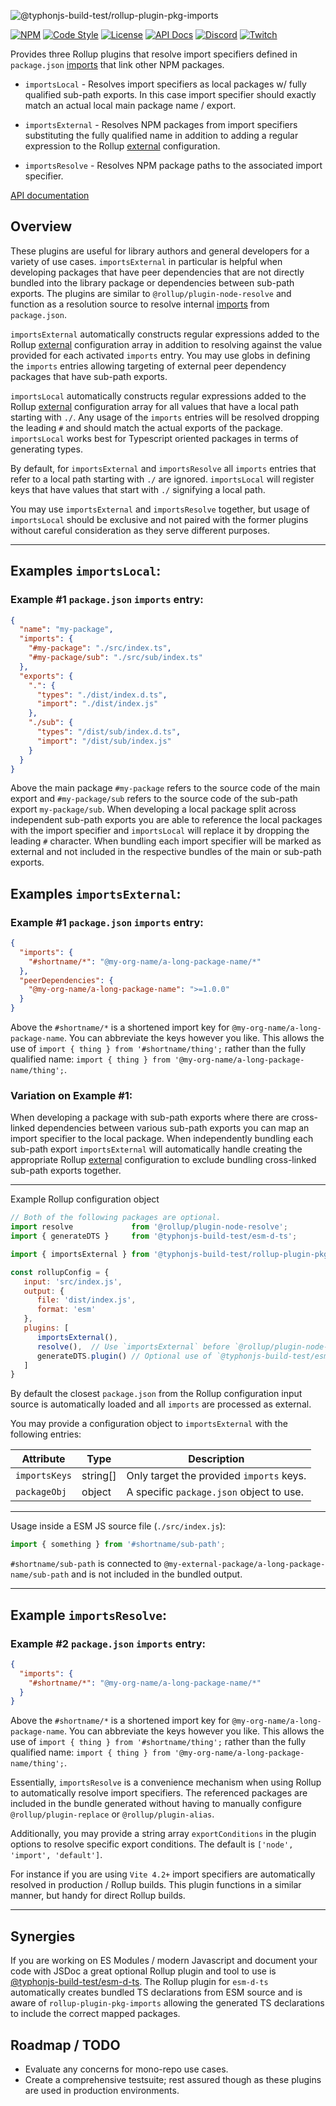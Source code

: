 ![@typhonjs-build-test/rollup-plugin-pkg-imports](https://i.imgur.com/b4q7JaV.jpg)

[![NPM](https://img.shields.io/npm/v/@typhonjs-build-test/rollup-plugin-pkg-imports.svg?label=npm)](https://www.npmjs.com/package/@typhonjs-build-test/rollup-plugin-pkg-imports)
[![Code Style](https://img.shields.io/badge/code%20style-allman-yellowgreen.svg?style=flat)](https://en.wikipedia.org/wiki/Indent_style#Allman_style)
[![License](https://img.shields.io/badge/license-MPLv2-yellowgreen.svg?style=flat)](https://github.com/typhonjs-node-build-test/rollup-plugin-pkg-imports/blob/main/LICENSE)
[![API Docs](https://img.shields.io/badge/API%20Documentation-476ff0)](https://typhonjs-node-build-test.github.io/rollup-plugin-pkg-imports/)
[![Discord](https://img.shields.io/discord/737953117999726592?label=TyphonJS%20Discord)](https://typhonjs.io/discord/)
[![Twitch](https://img.shields.io/twitch/status/typhonrt?style=social)](https://www.twitch.tv/typhonrt)

Provides three Rollup plugins that resolve import specifiers defined in `package.json` 
[imports](https://nodejs.org/api/packages.html#imports) that link other NPM packages.

- `importsLocal` - Resolves import specifiers as local packages w/ fully qualified sub-path exports. In this case
import specifier should exactly match an actual local main package name / export.


- `importsExternal` - Resolves NPM packages from import specifiers substituting the fully qualified name in addition to
  adding a regular expression to the Rollup [external](https://rollupjs.org/configuration-options/#external) configuration.


- `importsResolve` - Resolves NPM package paths to the associated import specifier.

[API documentation](https://typhonjs-node-build-test.github.io/rollup-plugin-pkg-imports/)

## Overview
These plugins are useful for library authors and general developers for a variety of use cases. `importsExternal` in particular is helpful 
when developing packages that have peer dependencies that are not directly bundled into the library package or 
dependencies between sub-path exports. The plugins are similar to `@rollup/plugin-node-resolve` and function as a 
resolution source to resolve internal [imports](https://nodejs.org/api/packages.html#imports) from `package.json`. 

`importsExternal` automatically constructs regular expressions added to the Rollup [external](https://rollupjs.org/configuration-options/#external) 
configuration array in addition to resolving against the value provided for each activated `imports` entry. You may use 
globs in defining the `imports` entries allowing targeting of external peer dependency packages that have sub-path 
exports.

`importsLocal` automatically constructs regular expressions added to the Rollup [external](https://rollupjs.org/configuration-options/#external)
configuration array for all values that have a local path starting with `./`. Any usage of the `imports` entries will be
resolved dropping the leading `#` and should match the actual exports of the package. `importsLocal` works best for 
Typescript oriented packages in terms of generating types.  

By default, for `importsExternal` and `importsResolve` all `imports` entries that refer to a local path starting 
with `./` are ignored. `importsLocal` will register keys that have values that start with `./` signifying a local
path. 

You may use `importsExternal` and `importsResolve` together, but usage of `importsLocal` should be exclusive and 
not paired with the former plugins without careful consideration as they serve different purposes. 

----
## Examples `importsLocal`:

### Example #1 `package.json` `imports` entry:

```json
{
  "name": "my-package",
  "imports": {
    "#my-package": "./src/index.ts",
    "#my-package/sub": "./src/sub/index.ts"
  },
  "exports": {
    ".": {
      "types": "./dist/index.d.ts",
      "import": "./dist/index.js"
    },
    "./sub": {
      "types": "/dist/sub/index.d.ts",
      "import": "/dist/sub/index.js"
    }
  }
}
```

Above the main package `#my-package` refers to the source code of the main export and `#my-package/sub` refers to the
source code of the sub-path export `my-package/sub`. When developing a local package split across independent sub-path
exports you are able to reference the local packages with the import specifier and `importsLocal` will replace it
by dropping the leading `#` character. When bundling each import specifier will be marked as external and not included
in the respective bundles of the main or sub-path exports.

## Examples `importsExternal`:

### Example #1 `package.json` `imports` entry:
```json
{
  "imports": {
    "#shortname/*": "@my-org-name/a-long-package-name/*"
  },
  "peerDependencies": {
    "@my-org-name/a-long-package-name": ">=1.0.0"
  }
}
```

Above the `#shortname/*` is a shortened import key for `@my-org-name/a-long-package-name`. You can abbreviate the keys 
however you like. This allows the use of `import { thing } from '#shortname/thing';` rather than the fully qualified 
name: `import { thing } from '@my-org-name/a-long-package-name/thing';`.

### Variation on Example #1:

When developing a package with sub-path exports where there are cross-linked dependencies between various sub-path 
exports you can map an import specifier to the local package. When independently bundling each sub-path export 
`importsExternal` will automatically handle creating the appropriate Rollup 
[external](https://rollupjs.org/configuration-options/#external) configuration to exclude bundling cross-linked sub-path 
exports together.    

-------------------

Example Rollup configuration object
```js
// Both of the following packages are optional.
import resolve             from '@rollup/plugin-node-resolve';
import { generateDTS }     from '@typhonjs-build-test/esm-d-ts';

import { importsExternal } from '@typhonjs-build-test/rollup-plugin-pkg-imports';

const rollupConfig = {
   input: 'src/index.js',
   output: {
      file: 'dist/index.js',
      format: 'esm'
   },
   plugins: [
      importsExternal(),
      resolve(),  // Use `importsExternal` before `@rollup/plugin-node-resolve`.
      generateDTS.plugin() // Optional use of `@typhonjs-build-test/esm-d-ts`.
   ]
}
```

By default the closest `package.json` from the Rollup configuration input source is automatically loaded and all 
`imports` are processed as external. 

You may provide a configuration object to `importsExternal` with the following entries:

| Attribute | Type | Description                              |
|-----------|------|------------------------------------------|
|`importsKeys`| string[] | Only target the provided `imports` keys. |
| `packageObj`| object | A specific `package.json` object to use. | 

-------------------

Usage inside a ESM JS source file (`./src/index.js`):
```js
import { something } from '#shortname/sub-path';
```

`#shortname/sub-path` is connected to `@my-external-package/a-long-package-name/sub-path` and is not included in the 
bundled output. 

---

## Example `importsResolve`:

### Example #2 `package.json` `imports` entry:
```json
{
  "imports": {
    "#shortname/*": "@my-org-name/a-long-package-name/*"
  }
}
```

Above the `#shortname/*` is a shortened import key for `@my-org-name/a-long-package-name`. You can abbreviate the keys
however you like. This allows the use of `import { thing } from '#shortname/thing';` rather than the fully qualified
name: `import { thing } from '@my-org-name/a-long-package-name/thing';`.

Essentially, `importsResolve` is a convenience mechanism when using Rollup to automatically resolve import specifiers. 
The referenced packages are included in the bundle generated without having to manually configure 
`@rollup/plugin-replace` or `@rollup/plugin-alias`.

Additionally, you may provide a string array `exportConditions` in the plugin options to resolve specific export 
conditions. The default is `['node', 'import', 'default']`.  

For instance if you are using `Vite 4.2+` import specifiers are automatically resolved in production / Rollup builds. 
This plugin functions in a similar manner, but handy for direct Rollup builds.   

---

## Synergies
If you are working on ES Modules / modern Javascript and document your code with JSDoc a great optional Rollup plugin 
and tool to use is [@typhonjs-build-test/esm-d-ts](https://www.npmjs.com/package/@typhonjs-build-test/esm-d-ts). 
The Rollup plugin for `esm-d-ts` automatically creates bundled TS declarations from ESM source and is aware of 
`rollup-plugin-pkg-imports` allowing the generated TS declarations to include the correct mapped packages.  

## Roadmap / TODO
- Evaluate any concerns for mono-repo use cases.
- Create a comprehensive testsuite; rest assured though as these plugins are used in production environments. 
